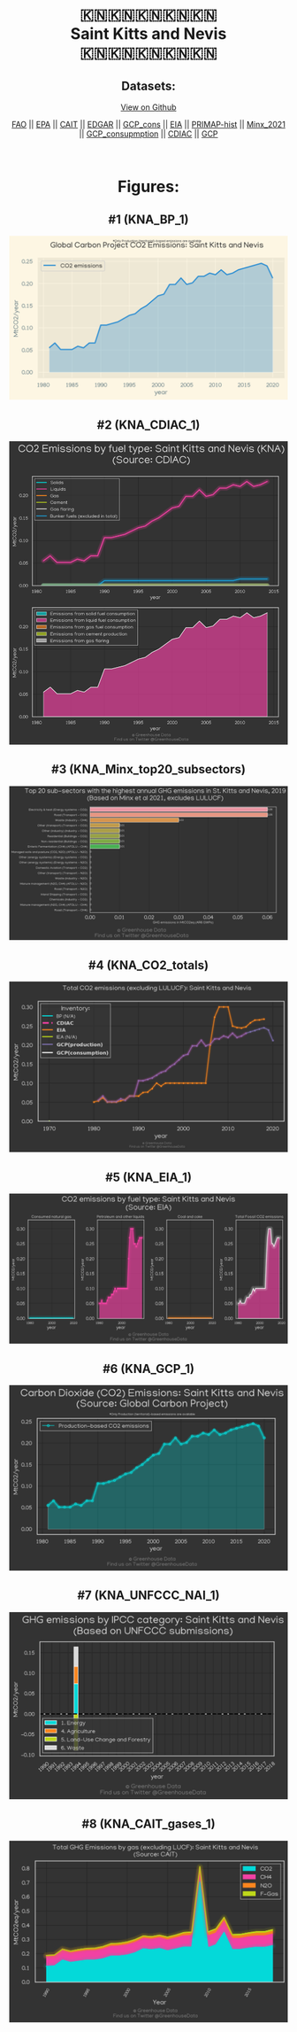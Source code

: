 
<center>
<h1 align="center">
🇰🇳🇰🇳🇰🇳🇰🇳🇰🇳
<br>
Saint Kitts and Nevis
<br>
🇰🇳🇰🇳🇰🇳🇰🇳🇰🇳
</h1>
<h2>Datasets:</h2>
<p><a href="https://github.com/dquintani/GreenhouseData/tree/master/country_data/KNA_Saint Kitts and Nevis/data">View on Github</a>
<br></p><p><a href="data/KNA_FAO.csv">FAO</a> || <a href="data/KNA_EPA.csv">EPA</a> || <a href="data/KNA_CAIT.csv">CAIT</a> || <a href="data/KNA_EDGAR.csv">EDGAR</a> || <a href="data/KNA_GCP_cons.csv">GCP_cons</a> || <a href="data/KNA_EIA.csv">EIA</a> || <a href="data/KNA_PRIMAP-hist.csv">PRIMAP-hist</a> || <a href="data/KNA_Minx_2021.csv">Minx_2021</a> || <a href="data/KNA_GCP_consupmption.csv">GCP_consupmption</a> || <a href="data/KNA_CDIAC.csv">CDIAC</a> || <a href="data/KNA_GCP.csv">GCP</a></p><p><br></p>
<h1>Figures:</h1><h2>#1 (KNA_BP_1)</h2>
<p><img alt="" src="figures/KNA_BP_1.png" /></p><h2>#2 (KNA_CDIAC_1)</h2>
<p><img alt="" src="figures/KNA_CDIAC_1.png" /></p><h2>#3 (KNA_Minx_top20_subsectors)</h2>
<p><img alt="" src="figures/KNA_Minx_top20_subsectors.png" /></p><h2>#4 (KNA_CO2_totals)</h2>
<p><img alt="" src="figures/KNA_CO2_totals.png" /></p><h2>#5 (KNA_EIA_1)</h2>
<p><img alt="" src="figures/KNA_EIA_1.png" /></p><h2>#6 (KNA_GCP_1)</h2>
<p><img alt="" src="figures/KNA_GCP_1.png" /></p><h2>#7 (KNA_UNFCCC_NAI_1)</h2>
<p><img alt="" src="figures/KNA_UNFCCC_NAI_1.png" /></p><h2>#8 (KNA_CAIT_gases_1)</h2>
<p><img alt="" src="figures/KNA_CAIT_gases_1.png" /></p>